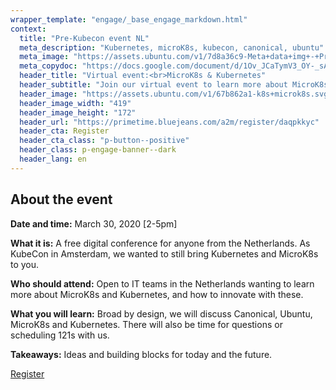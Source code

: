 ```yaml
---
wrapper_template: "engage/_base_engage_markdown.html"
context:
  title: "Pre-Kubecon event NL"
  meta_description: "Kubernetes, microK8s, kubecon, canonical, ubuntu"
  meta_image: "https://assets.ubuntu.com/v1/7d8a36c9-Meta+data+img+-+Pre-Kubecon+event.jpg"
  meta_copydoc: "https://docs.google.com/document/d/1Ov_JCaTymV3_OY-_sACJNbfbEUetUjkB28T83kJZZ7U/"
  header_title: "Virtual event:<br>MicroK8s & Kubernetes"
  header_subtitle: "Join our virtual event to learn more about MicroK8s, what it is and why you should use it. This event will also include discussions on Kubernetes, an introduction to Canonical and much more!"
  header_image: "https://assets.ubuntu.com/v1/67b862a1-k8s+microk8s.svg"
  header_image_width: "419"
  header_image_height: "172"
  header_url: "https://primetime.bluejeans.com/a2m/register/daqpkkyc"
  header_cta: Register
  header_cta_class: "p-button--positive"
  header_class: p-engage-banner--dark
  header_lang: en
---
```


## About the event

**Date and time:**
March 30, 2020
[2-5pm]

**What it is:** A free digital conference for anyone from the Netherlands. As KubeCon in Amsterdam, we wanted to still bring Kubernetes and MicroK8s to you.

**Who should attend:** Open to IT teams in the Netherlands wanting to learn more about MicroK8s and Kubernetes, and how to innovate with these.

**What you will learn:** Broad by design, we will discuss Canonical, Ubuntu, MicroK8s and Kubernetes. There will also be time for questions or scheduling 121s with us.

**Takeaways:** Ideas and building blocks for today and the future.

<a href="https://primetime.bluejeans.com/a2m/register/daqpkkyc" class="p-button--positive">Register</a>

